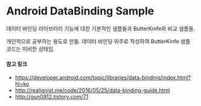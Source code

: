 Android DataBinding Sample
==============

데이터 바인딩 라이브러리 기능에 대한 기본적인 샘플들과 ButterKnife와 비교 샘플들.

개인적으로 공부하는 용도로 만듦. 데이터 바인딩 위주로 작성하여 ButterKinfe 샘플 코드는 미비한 상태임.

#### 참고 링크

* https://developer.android.com/topic/libraries/data-binding/index.html?hl=ko
* http://realignist.me/code/2016/05/25/data-binding-guide.html
* http://gun0912.tistory.com/71